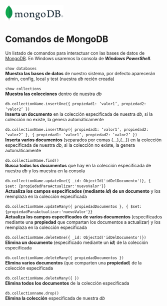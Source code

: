 <img src="../../../00_img/MongoDB_Logo.svg" height="50" style="background-color: white; padding: 20"><br>

# Comandos de MongoDB

Un listado de comandos para interactuar con las bases de datos de [MongoDB](../../../GLOSARIO.md#mongodb). En Windows usaremos la consola de ***Windows PowerShell***.

```show databases```<br>
**Muestra las bases de datos** de nuestro sistema, por defecto aparecerán admin, config, local y test (nuestra *db* recién creada)

```show collections```<br>
**Muestra las colecciones** dentro de nuestra *db*

```db.collectionName.insertOne({ propiedad1: ‘valor1’, propiedad2: ‘valor2’ })```<br>
**Inserta un documento** en la colección especificada de nuestra *db*, si la colección no existe, la genera automáticamente

```db.collectionName.insertMany({ propiedad1: ‘valor1’, propiedad2: ‘valor2’ }, { propiedad1: ‘valor1’, propiedad2: ‘valor2’ })```<br>
**Inserta varios documentos** (separados por comas {...},{...}) en la colección especificada de nuestra *db*, si la colección no existe, la genera automáticamente

```db.collectionName.find()```<br>
**Busca todos los documentos** que hay en la colección especificada de nuestra *db* y los muestra en la consola

```db.collectionName.updateOne({ _id: ObjectId('idDelDocumento')}, { $set: {propiedadParaActualizar:'nuevoValor'}}```<br>
**Actualiza los campos especificados (mediante *id*) de un documento** y los reemplaza en la colección especificada

```db.collectionName.updateMany({ propiedadDocumentos }, { $set: {propiedadParaActualizar:'nuevoValor'}}```<br>
**Actualiza los campos especificados de varios documentos** (especificados mediante una **propiedad** que compartan los documentos a actualizar) y los reemplaza en la colección especificada

```db.collectionName.deleteOne({ _id: ObjectId('idDelDocumento')})```<br>
**Elimina un documento** (especificado mediante un ***id***) de la colección especificada

```db.collectionName.deleteMany({ propiedadDocumentos })```<br>
**Elimina varios documentos** (que comparten una **propiedad**) de la colección especificada

```db.collectionName.deleteMany({ })```<br>
**Elimina todos los documentos** de la colección especificada

```db.collectionname.drop()```<br>
**Elimina la colección** especificada de nuestra *db* 